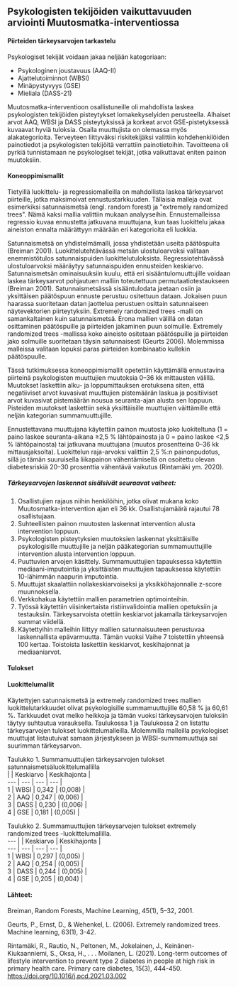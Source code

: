 ## Psykologisten tekijöiden vaikuttavuuden arviointi Muutosmatka-interventiossa

#### Piirteiden tärkeysarvojen tarkastelu

Psykologiset tekijät voidaan jakaa neljään kategoriaan:
- Psykologinen joustavuus (AAQ-II)
- Ajattelutoiminnot (WBSI)
- Minäpystyvyys (GSE)
- Mieliala (DASS-21)

Muutosmatka-interventioon osallistuneille oli mahdollista laskea psykologisten tekijöiden pisteytykset lomakekyselyiden perusteella. Alhaiset arvot AAQ, WBSI ja DASS pisteytyksissä ja korkeat arvot GSE-pistetyksessä kuvaavat hyviä tuloksia. Osalla muuttujista on olemassa myös alakategorioita. Terveyteen liittyväksi riskitekijäksi valittiin kohdehenkilöiden painotiedot ja psykologisten tekijöitä verrattiin painotietoihin. Tavoitteena oli pyrkiä tunnistamaan ne psykologiset tekijät, jotka vaikuttavat eniten painon muutoksiin. 

#### Koneoppimismallit 

Tietyillä luokittelu- ja regressiomalleilla on mahdollista laskea tärkeysarvot piirteille, jotka maksimoivat ennustustarkkuuden. Tällaisia malleja ovat esimerkiksi satunnaismetsä (engl. random forest) ja "extremely randomized trees". Nämä kaksi mallia valittiin mukaan analyyseihin. Ennustemalleissa regressio kuvaa ennustetta jatkuvana muuttujana, kun taas luokittelu jakaa aineiston ennalta määrättyyn määrään eri kategorioita eli luokkia. 

Satunnaismetsä on yhdistelmämalli, jossa yhdistetään useita päätöspuita (Breiman 2001). Luokittelutehtävässä metsän ulostuloarvoksi valitaan enemmistötulos satunnaispuiden luokittelutuloksista. Regressiotehtävässä ulostuloarvoksi määräytyy satunnaispuiden ennusteiden keskiarvo. Satunnaismetsän ominaisuuksiin kuulu, että eri sisääntulomuuttujille voidaan laskea tärkeysarvot pohjautuen malliin toteutettuun permutaatiotestaukseen (Breiman 2001). Satunnaismetsässä sisääntulodata jaetaan osiin ja yksittäisen päätöspuun ennuste perustuu ositettuun dataan. Jokaisen puun haarassa suoritetaan datan jaottelua perustuen osittain satunnaiseen näytevektorien piirteytyksiin. Extremely randomized trees -malli on samankaltainen kuin satunnaismetsä. Erona mallien välillä on datan osittaminen päätöspuille ja piirteiden jakaminen puun solmuille. Extremely randomized trees -mallissa koko aineisto ositetaan päätöspuille ja piirteiden jako solmuille suoritetaan täysin satunnaisesti (Geurts 2006). Molemmissa malleissa valitaan lopuksi paras piirteiden kombinaatio kullekin päätöspuulle.   

Tässä tutkimuksessa koneoppimismallit opetettiin käyttämällä ennustavina piirteinä psykologisten muuttujien muutoksia 0–36 kk mittausten välillä. Muutokset laskettiin alku- ja loppumittauksen erotuksena siten, että negatiiviset arvot kuvasivat muuttujien pistemäärän laskua ja positiiviset arvot kuvasivat pistemäärän nousua seuranta-ajan alusta sen loppuun. Pisteiden muutokset laskettiin sekä yksittäisille muuttujien väittämille että neljän kategorian summamuuttujille. 

Ennustettavana muuttujana käytettiin painon muutosta joko luokiteltuna (1 = paino laskee seuranta-aikana ≥2,5 % lähtöpainosta ja 0 = paino laskee <2,5 % lähtöpainosta) tai jatkuvana muuttujana (muutos prosentteina 0–36 kk mittausjaksolta). Luokittelun raja-arvoksi valittiin 2,5 %:n painonpudotus, sillä jo tämän suuruisella liikapainon vähentämisellä on osoitettu olevan diabetesriskiä 20–30 prosenttia vähentävä vaikutus (Rintamäki ym. 2020).


##### Tärkeysarvojen laskennat sisälsivät seuraavat vaiheet:
1.	Osallistujien rajaus niihin henkilöihin, jotka olivat mukana koko Muutosmatka-intervention ajan eli 36 kk. Osallistujamäärä rajautui 78 osallistujaan.     
2.	Suhteellisten painon muutosten laskennat intervention alusta intervention loppuun.  
3.	Psykologisten pisteytyksien muutoksien laskennat yksittäisille psykologisille muuttujille ja neljän pääkategorian summamuuttujille intervention alusta intervention loppuun.  
4.	Puuttuvien arvojen käsittely. Summamuuttujien tapauksessa käytettiin mediaani-imputointia ja yksittäisten muuttujien tapauksessa käytettiin 10-lähimmän naapurin imputointia.   
5.	Muuttujat skaalattiin nollakeskiarvoiseksi ja yksikköhajonnalle z-score muunnoksella.  
6.	Verkkohakua käytettiin mallien parametrien optimointeihin.   
7.	Työssä käytettiin viisinkertaista ristiinvalidointia mallien opetuksiin ja testauksiin. Tärkeysarvoista otettiin keskiarvot jakamalla tärkeysarvojen summat viidellä.   
8.	Käytettyihin malleihin liittyy mallien satunnaisuuteen perustuvaa laskennallista epävarmuutta. Tämän vuoksi Vaihe 7 toistettiin yhteensä 100 kertaa. Toistoista laskettiin keskiarvot, keskihajonnat ja mediaaniarvot.      

#### Tulokset

#### Luokittelumallit
Käytettyjen satunnaismetsä ja extremely randomized trees mallien luokittelutarkkuudet olivat psykologisille summamuuttujille 60,58 % ja 60,61 %. Tarkkuudet ovat melko heikkoja ja tämän vuoksi tärkeysarvojen tuloksiin täytyy suhtautua varauksella. Taulukossa 1 ja Taulukossa 2 on listattu tärkeysarvojen tulokset luokittelumalleilla. Molemmilla malleilla psykologiset muuttujat listautuivat samaan järjestykseen ja WBSI-summamuuttuja sai suurimman tärkeysarvon.    
  
Taulukko 1. Summamuuttujien tärkeysarvojen tulokset satunnaismetsäluokittelumallilla  
|  | Keskiarvo | Keskihajonta |  
--- | --- | --- | --- |  
1 | WBSI | 0,342  | (0,008) |    
2 | AAQ | 0,247 | (0,006) |    
3 | DASS | 0,230  | (0,006) |   
4 | GSE | 0,181  | (0,005) |    
  
Taulukko 2. Summamuuttujien tärkeysarvojen tulokset extremely randomized trees -luokittelumallilla.  
---  |  | Keskiarvo | Keskihajonta |  
--- | --- | --- | --- |  
1 | WBSI | 0,297 | (0,005) |   
2 | AAQ | 0,254 | (0,005)  |    
3 | DASS | 0,244  | (0,005) |   
4 | GSE | 0,205 | (0,004) |    
  
  
#### Lähteet:

Breiman, Random Forests, Machine Learning, 45(1), 5–32, 2001.   
  
Geurts, P., Ernst, D., & Wehenkel, L. (2006). Extremely randomized trees. Machine learning, 63(1), 3-42.  
  
Rintamäki, R., Rautio, N., Peltonen, M., Jokelainen, J., Keinänen-Kiukaanniemi, S., Oksa, H., . . . Moilanen, L. (2021). Long-term outcomes of lifestyle intervention to prevent type 2 diabetes in people at high risk in primary health care. Primary care diabetes, 15(3), 444-450. https://doi.org/10.1016/j.pcd.2021.03.002 

